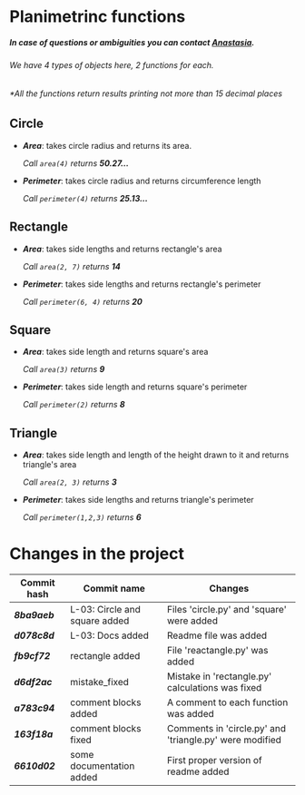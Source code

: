 # Planimetrinc functions
##### ***In case of questions or ambiguities you can contact [Anastasia](https://vk.com/stacia_green).***
###### We have 4 types of objects here, 2 functions for each.

###### *All the functions return results printing not more than 15 decimal places

## Circle

- ***Area***: takes circle radius and returns its area.

  _Call `area(4)` returns __50.27...___

- ***Perimeter***: takes circle radius and returns circumference length

  _Call `perimeter(4)` returns __25.13...___

## Rectangle

- ***Area***: takes side lengths and returns rectangle's area

  _Call `area(2, 7)` returns __14___

- ***Perimeter***: takes side lengths and returns rectangle's perimeter

  _Call `perimeter(6, 4)` returns __20___

## Square

- ***Area***: takes side length and returns square's area

  _Call `area(3)` returns __9___

- ***Perimeter***: takes side length and returns square's perimeter

  _Call `perimeter(2)` returns __8___

## Triangle

- ***Area***: takes side length and length of the height drawn to it and returns triangle's area

  _Call `area(2, 3)` returns __3___

- ***Perimeter***: takes side lengths and returns triangle's perimeter

  _Call `perimeter(1,2,3)` returns __6___

# Сhanges in the project

| Commit hash   | Commit name                     | Changes                                                 |
|---------------|---------------------------------|---------------------------------------------------------|
| ***8ba9aeb*** | L-03: Circle and square added   | Files 'circle.py' and 'square' were added               |
| ***d078c8d*** | L-03: Docs added                | Readme file was added                                   |
| ***fb9cf72*** | rectangle added                 | File 'reactangle.py' was added                          |
| ***d6df2ac*** | mistake_fixed                   | Mistake in 'rectangle.py' calculations was fixed        |
| ***a783c94*** | comment blocks added            | A comment to each function was added                    |
| ***163f18a*** | comment blocks fixed            | Comments in 'circle.py' and 'triangle.py' were modified |
| ***6610d02*** | some documentation added        | First proper version of readme added                    |
